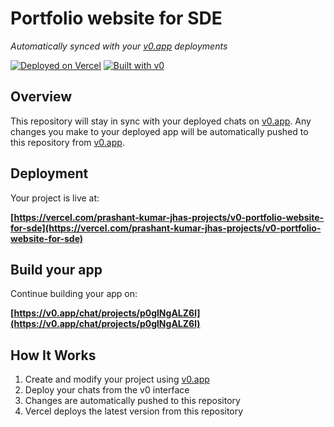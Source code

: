 # Portfolio website for SDE

*Automatically synced with your [v0.app](https://v0.app) deployments*

[![Deployed on Vercel](https://img.shields.io/badge/Deployed%20on-Vercel-black?style=for-the-badge&logo=vercel)](https://vercel.com/prashant-kumar-jhas-projects/v0-portfolio-website-for-sde)
[![Built with v0](https://img.shields.io/badge/Built%20with-v0.app-black?style=for-the-badge)](https://v0.app/chat/projects/p0glNgALZ6l)

## Overview

This repository will stay in sync with your deployed chats on [v0.app](https://v0.app).
Any changes you make to your deployed app will be automatically pushed to this repository from [v0.app](https://v0.app).

## Deployment

Your project is live at:

**[https://vercel.com/prashant-kumar-jhas-projects/v0-portfolio-website-for-sde](https://vercel.com/prashant-kumar-jhas-projects/v0-portfolio-website-for-sde)**

## Build your app

Continue building your app on:

**[https://v0.app/chat/projects/p0glNgALZ6l](https://v0.app/chat/projects/p0glNgALZ6l)**

## How It Works

1. Create and modify your project using [v0.app](https://v0.app)
2. Deploy your chats from the v0 interface
3. Changes are automatically pushed to this repository
4. Vercel deploys the latest version from this repository